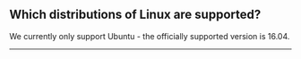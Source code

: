 


## Which distributions of Linux are supported?

We currently only support Ubuntu - the officially supported version is 16.04.

* * *

